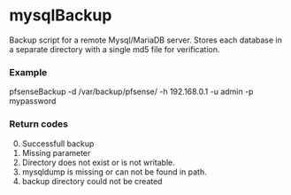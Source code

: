 # mysqlBackup
Backup script for a remote Mysql/MariaDB server. Stores each database in a separate directory with a single md5 file for verification.

### Example
pfsenseBackup -d /var/backup/pfsense/ -h 192.168.0.1 -u admin -p mypassword

### Return codes
0) Successfull backup
1) Missing parameter
2) Directory does not exist or is not writable.
3) mysqldump is missing or can not be found in path.
4) backup directory could not be created

